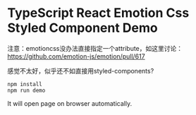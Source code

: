 TypeScript React Emotion Css Styled Component Demo
=================================

注意：emotioncss没办法直接指定一个attribute，如这里讨论：https://github.com/emotion-js/emotion/pull/617

感觉不太好，似乎还不如直接用styled-components?

```
npm install
npm run demo
```

It will open page on browser automatically.
